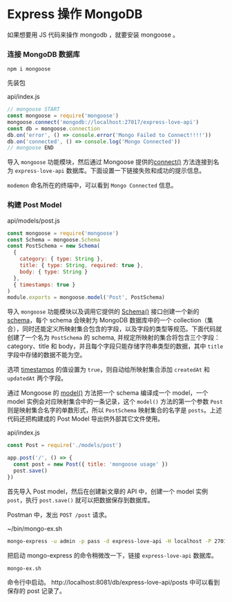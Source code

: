 # Express 操作 MongoDB

如果想要用 JS 代码来操作 mongodb ，就要安装 mongoose 。

### 连接 MongoDB 数据库

```
npm i mongoose
```

先装包

api/index.js

```js
// mongoose START
const mongoose = require('mongoose')
mongoose.connect('mongodb://localhost:27017/express-love-api')
const db = mongoose.connection
db.on('error', () => console.error('Mongo Failed to Connect!!!!'))
db.on('connected', () => console.log('Mongo Connected'))
// mongoose END
```

导入 `mongoose` 功能模块，然后通过 Mongoose 提供的[connect()](http://mongoosejs.com/docs/api.html#index_Mongoose-connect) 方法连接到名为 `express-love-api` 数据库。下面设置一下链接失败和成功的提示信息。

`modemon` 命名所在的终端中，可以看到 `Mongo Connected` 信息。

### 构建 Post Model

api/models/post.js

```js
const mongoose = require('mongoose')
const Schema = mongoose.Schema
const PostSchema = new Schema(
  {
    category: { type: String },
    title: { type: String, required: true },
    body: { type: String }
  },
  { timestamps: true }
)
module.exports = mongoose.model('Post', PostSchema)
```

导入 `mongoose` 功能模块以及调用它提供的 [Schema()](http://mongoosejs.com/docs/api.html#index_Mongoose-Schema) 接口创建一个新的 [schema](http://mongoosejs.com/docs/guide.html)，每个 schema 会映射为 MongoDB 数据库中的一个 collection（集合），同时还能定义所映射集合包含的字段，以及字段的类型等规范。下面代码就创建了一个名为 `PostSchema` 的 schema, 并规定所映射的集合将包含三个字段：category、title 和 body，并且每个字段只能存储字符串类型的数据，其中 `title` 字段中存储的数据不能为空。

选项 [timestamps](http://mongoosejs.com/docs/guide.html#timestamps) 的值设置为 `true`，则自动给所映射集合添加 `createdAt` 和 `updatedAt` 两个字段。

通过 Mongoose 的 [model()](http://mongoosejs.com/docs/api.html#index_Mongoose-model) 方法把一个 schema 编译成一个 model，一个 model 实例会对应映射集合中的一条记录，这个 `model()` 方法的第一个参数 `Post` 则是映射集合名字的单数形式，所以 `PostSchema` 映射集合的名字是 `posts`。上述代码还把构建成的 Post Model 导出供外部其它文件使用。

api/index.js

```js
const Post = require('./models/post')

app.post('/', () => {
  const post = new Post({ title: 'mongoose usage' })
  post.save()
})
```

首先导入 Post model，然后在创建新文章的 API 中，创建一个 model 实例 `post`，执行 `post.save()` 就可以把数据保存到数据库。

Postman 中，发出 `POST /post` 请求。

~/bin/mongo-ex.sh

```bash
mongo-express -u admin -p pass -d express-love-api -H localhost -P 27017
```

把启动 mongo-express 的命令稍微改一下，链接 `express-love-api` 数据库。

```
mongo-ex.sh
```

命令行中启动。 http://localhost:8081/db/express-love-api/posts 中可以看到保存的 post 记录了。
